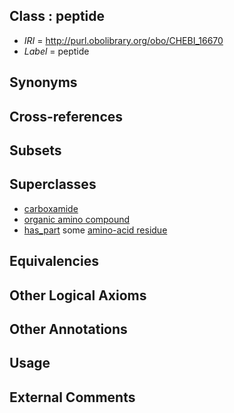 
## Class : peptide

 * *IRI* = http://purl.obolibrary.org/obo/CHEBI_16670
 * *Label* = peptide

## Synonyms


## Cross-references


## Subsets


## Superclasses

 * [carboxamide](../../CHEBI/22/CHEBI_37622.md)
 * [organic amino compound](../../CHEBI/47/CHEBI_50047.md)
 * [has_part](../../BFO/51/BFO_0000051.md) some [amino-acid residue](../../CHEBI/08/CHEBI_33708.md)

## Equivalencies


## Other Logical Axioms


## Other Annotations


## Usage


## External Comments

